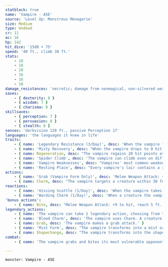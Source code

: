 ```yaml
---
statblock: true
name: 'Vampire - A5E'
source: 'Level Up: Monstrous Menagerie'
size: Medium
type: Undead
cr: 11
ac: 16
hp: 142
hit_dice: '15d8 + 75'
speed: '40 ft., climb 30 ft.'
stats:
    - 20
    - 18
    - 20
    - 16
    - 16
    - 18
damage_resistances: 'necrotic; damage from nonmagical, non-silvered weapons'
saves:
    - { dexterity: 8 }
    - { wisdom: 7 }
    - { charisma: 8 }
skillsaves:
    - { perception: 7 }
    - { persuasion: 8 }
    - { stealth: 8 }
senses: 'darkvision 120 ft., passive Perception 17'
languages: 'the languages it knew in life'
traits:
    - { name: 'Legendary Resistance (3/Day)', desc: 'When the vampire fails a saving throw, it can choose to succeed instead. When it does so, it visibly grows older. Its original appearance is restored when it finishes a long rest.' }
    - { name: 'Misty Recovery', desc: "When the vampire drops to 0 hit points, instead of falling unconscious, it turns into mist as if it had used the Mist Form legendary action. It can't revert to its vampire form, and it must reach its resting place within 2 hours or be destroyed. Once in its resting place, it reverts to vampire form and is paralyzed for 1 hour, at which time it regains 1 hit point. While paralyzed in this way, it can be destroyed by fire damage, radiant damage, damage from a magical weapon, or a wooden stake driven through the heart, but it is otherwise immune to damage." }
    - { name: Regeneration, desc: "The vampire regains 20 hit points at the start of its turn if it has at least 1 hit point and hasn't taken radiant damage since its last turn." }
    - { name: 'Spider Climb', desc: 'The vampire can climb even on difficult surfaces and upside down on ceilings.' }
    - { name: 'Vampire Weaknesses', desc: "Vampires' most common weaknesses are sunlight and running water. When the vampire ends its turn in contact with one of its weaknesses (such as being bathed in sunlight or running water), it takes 20 radiant damage. While in contact with its weakness, it can't use its Regeneration trait or its Mist Form or Shapechange actions." }
    - { name: 'Resting Place', desc: "Every vampire's lair contains a resting place, usually a coffin or sarcophagus, where the vampire must rest for at least an hour each day to recuperate its powers. This resting place is sprinkled with soil from its mortal homeland. If this soil is scattered or is subjected to a bless, hallow, or similar spell, the vampire is destroyed when reduced to 0 hit points." }
actions:
    - { name: 'Grab (Vampire Form Only)', desc: 'Melee Weapon Attack: +9 to hit, reach 5 ft., one target. Hit: 14 (2d8 + 5) bludgeoning damage plus 4 (1d8) necrotic damage. The target is grappled (escape DC 17) and restrained while grappled in this way.' }
    - { name: Charm, desc: "The vampire targets a creature within 30 feet, forcing it to make a DC 16 Wisdom saving throw. On a failure, the target is charmed by the vampire for 24 hours. While charmed it regards the vampire as a trusted friend and is a willing target for the vampire's bite. The target repeats the saving throw each time it takes damage, ending the effect on itself on a success. If the target's saving throw is successful or the effect ends for it, it is immune to this vampire's Charm for 24 hours." }
reactions:
    - { name: 'Hissing Scuttle (1/Day)', desc: 'When the vampire takes radiant damage, it moves up to its Speed without provoking opportunity attacks.' }
    - { name: 'Warding Charm (1/Day)', desc: 'When a creature the vampire can see targets it with a melee attack but before the attack is made, the vampire uses Charm on that creature.' }
'bonus actions':
    - { name: Bite, desc: "Melee Weapon Attack: +9 to hit, reach 5 ft., one target that is grappled, incapacitated, restrained, willing, or unaware of the vampire's presence. Hit: 10 (1d10 + 5) piercing damage plus 21 (6d6) necrotic damage. The target's hit point maximum is reduced by an amount equal to the necrotic damage dealt, and the vampire regains this number of hit points. The reduction lasts until the target finishes a long rest. If the target is reduced to 0 hit points by this attack, it dies and rises the following night as a vampire spawn in the vampire's thrall. Before the target first rises as a vampire spawn, a bless, gentle repose, or similar spell cast on the body prevents this transformation." }
legendary_actions:
    - { name: 'The vampire can take 1 legendary action, choosing from the options below', desc: "Only one legendary action can be used at a time and only at the end of another creature's turn. It regains spent legendary actions at the start of its turn." }
    - { name: 'Blood Charm', desc: 'The vampire uses Charm. A creature makes its initial saving throw with disadvantage if the vampire has hit it with a bite attack within the last 24 hours.' }
    - { name: Grab, desc: 'The vampire makes a grab attack.' }
    - { name: 'Mist Form', desc: "The vampire transforms into a mist or back into its true form. As mist, the vampire has a flying speed of 30, can't speak, can't take actions or manipulate objects, is immune to nonmagical damage from weapons, and has advantage on saving throws and Stealth checks. It can pass through a space as narrow as 1 inch without squeezing but can't pass through water. Anything it's carrying transforms with it." }
    - { name: Shapechange, desc: "The vampire transforms into the shape of a Medium or smaller beast or back into its true form. While transformed, it has the beast's size and movement modes. It can't use reactions or legendary actions, and can't speak. Otherwise, it uses the vampire's statistics. Anything it's carrying transforms with it." }
combat:
    - { name: 'The vampire grabs and bites its most vulnerable opponent', desc: 'Once it has weakened a foe with a bite attack, the vampire uses its Blood Charm on that target. When reduced to 30 hit points or fewer, the vampire retreats in animal or mist form through well-prepared escape routes, returning to take its revenge another day.' }

---
```

```statblock
monster: Vampire - A5E
```
